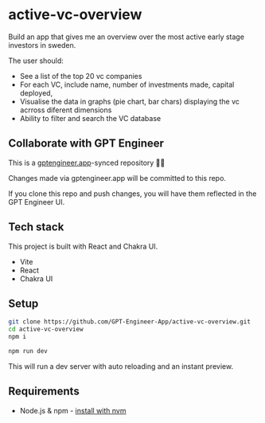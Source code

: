 # active-vc-overview

Build an app that gives me an overview over the most active early stage investors in sweden.

The user should: 
- See a list of the top 20  vc companies
- For each VC, include name,  number of investments made, capital deployed, 
- Visualise the data in graphs (pie chart,  bar chars) displaying the vc acrross diferent dimensions
- Ability to filter and search the VC database



## Collaborate with GPT Engineer

This is a [gptengineer.app](https://gptengineer.app)-synced repository 🌟🤖

Changes made via gptengineer.app will be committed to this repo.

If you clone this repo and push changes, you will have them reflected in the GPT Engineer UI.

## Tech stack

This project is built with React and Chakra UI.

- Vite
- React
- Chakra UI

## Setup

```sh
git clone https://github.com/GPT-Engineer-App/active-vc-overview.git
cd active-vc-overview
npm i
```

```sh
npm run dev
```

This will run a dev server with auto reloading and an instant preview.

## Requirements

- Node.js & npm - [install with nvm](https://github.com/nvm-sh/nvm#installing-and-updating)
